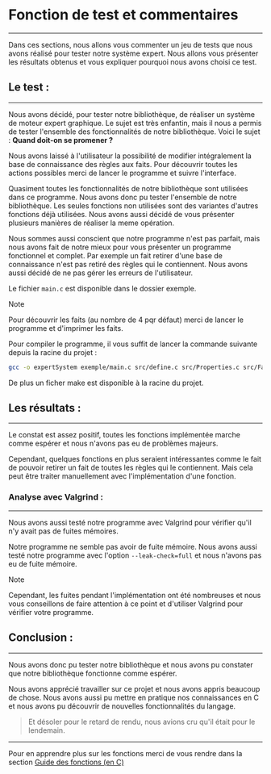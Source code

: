 # Fonction de test et commentaires

---
Dans ces sections, nous allons vous commenter un jeu de tests que nous avons réalisé pour tester notre système expert. Nous allons vous présenter les résultats obtenus et vous expliquer pourquoi nous avons choisi ce test.

## Le test :

---
Nous avons décidé, pour tester notre bibliothèque, de réaliser un système de moteur expert graphique. Le sujet est très enfantin, mais il nous a permis de tester l'ensemble des fonctionnalités de notre bibliothèque. Voici le sujet : **Quand doit-on se promener ?**

Nous avons laissé à l'utilisateur la possibilité de modifier intégralement la base de connaissance des règles aux faits. Pour découvrir toutes les actions possibles merci de lancer le programme et suivre l'interface.

Quasiment toutes les fonctionnalités de notre bibliothèque sont utilisées dans ce programme. Nous avons donc pu tester l'ensemble de notre bibliothèque. Les seules fonctions non utilisées sont des variantes d'autres fonctions déjà utilisées. Nous avons aussi décidé de vous présenter plusieurs manières de réaliser la meme opération.

Nous sommes aussi conscient que notre programme n'est pas parfait, mais nous avons fait de notre mieux pour vous présenter un programme fonctionnel et complet. Par exemple un fait retirer d'une base de connaissance n'est pas retiré des règles qui le contiennent. Nous avons aussi décidé de ne pas gérer les erreurs de l'utilisateur.

Le fichier `main.c` est disponible dans le dossier exemple.

>[!NOTE]
> 
> Pour découvrir les faits (au nombre de 4 pqr défaut) merci de lancer le programme et d'imprimer les faits.

Pour compiler le programme, il vous suffit de lancer la commande suivante depuis la racine du projet :
```bash
gcc -o expertSystem exemple/main.c src/define.c src/Properties.c src/FactList.c src/Rules.c src/DB.c src/ExpertSys.c
```
De plus un ficher make est disponible à la racine du projet.

## Les résultats :

---
Le constat est assez positif, toutes les fonctions implémentée marche comme espérer et nous n'avons pas eu de problèmes majeurs.

Cependant, quelques fonctions en plus seraient intéressantes comme le fait de pouvoir retirer un fait de toutes les règles qui le contiennent. Mais cela peut être traiter manuellement avec l'implémentation d'une fonction.

### Analyse avec Valgrind :

---
Nous avons aussi testé notre programme avec Valgrind pour vérifier qu'il n'y avait pas de fuites mémoires. 

Notre programme ne semble pas avoir de fuite mémoire. Nous avons aussi testé notre programme avec l'option `--leak-check=full` et nous n'avons pas eu de fuite mémoire.
>[!NOTE]
> 
> Cependant, les fuites pendant l'implémentation ont été nombreuses et nous vous conseillons de faire attention à ce point et d'utiliser Valgrind pour vérifier votre programme.

## Conclusion :

---
Nous avons donc pu tester notre bibliothèque et nous avons pu constater que notre bibliothèque fonctionne comme espérer.

Nous avons apprécié travailler sur ce projet et nous avons appris beaucoup de chose. Nous avons aussi pu mettre en pratique nos connaissances en C et nous avons pu découvrir de nouvelles fonctionnalités du langage.

>Et désoler pour le retard de rendu, nous avions cru qu'il était pour le lendemain.

---
Pour en apprendre plus sur les fonctions merci de vous rendre dans la section [Guide des fonctions (en C)](Function.md)

